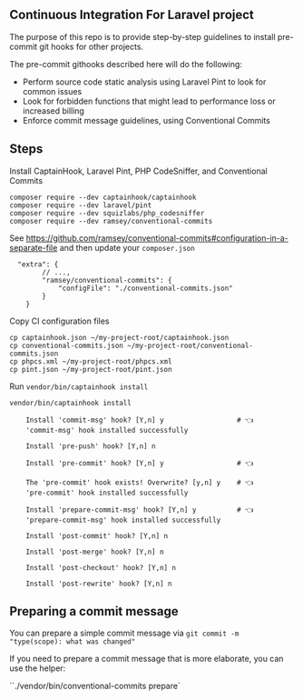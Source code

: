 ## Continuous Integration For Laravel project

The purpose of this repo is to provide step-by-step guidelines to install pre-commit git hooks for other projects.

The pre-commit githooks described here will do the following:

- Perform source code static analysis using Laravel Pint to look for common issues
- Look for forbidden functions that might lead to performance loss or increased billing
- Enforce commit message guidelines, using Conventional Commits

## Steps

Install CaptainHook, Laravel Pint, PHP CodeSniffer, and Conventional Commits

```
composer require --dev captainhook/captainhook
composer require --dev laravel/pint
composer require --dev squizlabs/php_codesniffer
composer require --dev ramsey/conventional-commits
```

See https://github.com/ramsey/conventional-commits#configuration-in-a-separate-file and then update your `composer.json`

```
  "extra": {
        // ...,
		"ramsey/conventional-commits": {
			"configFile": "./conventional-commits.json"
		}
	}
```

Copy CI configuration files

```
cp captainhook.json ~/my-project-root/captainhook.json
cp conventional-commits.json ~/my-project-root/conventional-commits.json
cp phpcs.xml ~/my-project-root/phpcs.xml
cp pint.json ~/my-project-root/pint.json
```

Run `vendor/bin/captainhook install`

```
vendor/bin/captainhook install

	Install 'commit-msg' hook? [Y,n] y					# 👈
	'commit-msg' hook installed successfully

	Install 'pre-push' hook? [Y,n] n

	Install 'pre-commit' hook? [Y,n] y					# 👈

	The 'pre-commit' hook exists! Overwrite? [y,n] y	# 👈
	'pre-commit' hook installed successfully

	Install 'prepare-commit-msg' hook? [Y,n] y			# 👈
	'prepare-commit-msg' hook installed successfully

	Install 'post-commit' hook? [Y,n] n

	Install 'post-merge' hook? [Y,n] n

	Install 'post-checkout' hook? [Y,n] n

	Install 'post-rewrite' hook? [Y,n] n
```

## Preparing a commit message

You can prepare a simple commit message via `git commit -m "type(scope): what was changed"`

If you need to prepare a commit message that is more elaborate, you can use the helper:

``./vendor/bin/conventional-commits prepare`
